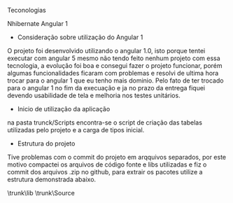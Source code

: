 
Teconologias

Nhibernate
Angular 1


* Consideração sobre utilização do Angular 1

O projeto foi desenvolvido utilizando o angular 1.0, isto porque tentei executar com angular 5 mesmo não tendo feito nenhum projeto com essa tecnologia, a evolução foi boa 
e consegui fazer o projeto funcionar, porém algumas funcionalidades ficaram com problemas e resolvi de ultima hora trocar para o angular 1 que eu tenho mais dominio.
Pelo fato de ter trocado para o angular 1 no fim da execuação e ja no prazo da entrega fiquei devendo usabilidade de tela e melhoria nos testes unitários.


* Inicio de utilização da aplicação

na pasta trunck/Scripts encontra-se o script de criação das tabelas utilizadas pelo projeto e a carga de tipos inicial.

* Estrutura do projeto

Tive problemas com o commit do projeto em arqquivos separados, por este motivo compactei os arquivos de código fonte e libs utilizadas e fiz o commit dos arquivos .zip no github, 
para extrair os pacotes utilize a estrutura demonstrada abaixo.

\trunk\lib
\trunk\Source

